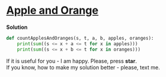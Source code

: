 # [Apple and Orange](https://www.hackerrank.com/challenges/apple-and-orange)

**Solution**
<br>
```python
def countApplesAndOranges(s, t, a, b, apples, oranges):
    print(sum((s <= x + a <= t for x in apples)))
    print(sum((s <= x + b <= t for x in oranges)))
```

If it is useful for you - I am happy. Please, press **star**.
<br>
If you know, how to make my solution better - please, text me.

